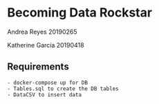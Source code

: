 # Becoming Data Rockstar
Andrea Reyes 20190265

Katherine García 20190418

## Requirements
```
- docker-compose up for DB
- Tables.sql to create the DB tables
- DataCSV to insert data
```
